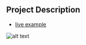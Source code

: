 ## Project Description

* [live example](https://tae898.github.io/website-templates/lazydays/)

![alt text](https://github.com/learning-zone/Website-Templates/blob/master/assets/lazydays.png "lazydays")
